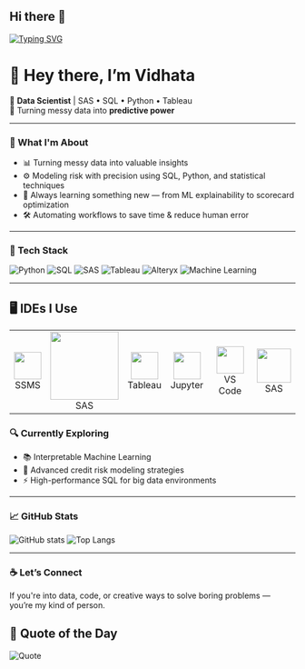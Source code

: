 ## Hi there 👋

<!--
**vidhata0428/vidhata0428** is a ✨ _special_ ✨ repository because its `README.md` (this file) appears on your GitHub profile.
-->

[![Typing SVG](https://readme-typing-svg.demolab.com?font=Fira+Code&duration=2500&pause=1000&color=00F79D&center=true&vCenter=true&width=435&lines=Hi+I'm+Vidhata;Solver+of+puzzles+in+data;Fueled+by+curiosity+and+coffee)](https://git.io/typing-svg)

# 👋 Hey there, I’m Vidhata

🚀 **Data Scientist** | SAS • SQL • Python • Tableau  
🎯 Turning messy data into **predictive power**

---

### 🧠 What I'm About

- 📊 Turning messy data into valuable insights
- ⚙️ Modeling risk with precision using SQL, Python, and statistical techniques
- 🧩 Always learning something new — from ML explainability to scorecard optimization
- 🛠️ Automating workflows to save time & reduce human error

---

### 💼 Tech Stack

![Python](https://img.shields.io/badge/Python-14354C?style=for-the-badge&logo=python&logoColor=white)
![SQL](https://img.shields.io/badge/SQL-336791?style=for-the-badge&logo=postgresql&logoColor=white)
![SAS](https://img.shields.io/badge/SAS-0033A0?style=for-the-badge&logo=sas&logoColor=white)
![Tableau](https://img.shields.io/badge/Tableau-E97627?style=for-the-badge&logo=tableau&logoColor=white)
![Alteryx](https://img.shields.io/badge/Alteryx-0077C8?style=for-the-badge&logo=alteryx&logoColor=white)
![Machine Learning](https://img.shields.io/badge/Machine%20Learning-FF6F00?style=for-the-badge&logo=mlflow&logoColor=white)


---

## 🖥️ IDEs I Use

<table>
  <tr>
    <td align="center">
      <img src="https://upload.wikimedia.org/wikipedia/commons/8/87/Sql_data_base_with_logo.png" width="48"/><br>SSMS
    </td>
    <td align="center">
      <img src="https://upload.wikimedia.org/wikipedia/commons/6/6b/SAS_logo_horiz.svg" width="120"/><br>SAS
    </td>
    <td align="center">
      <img src="https://img.icons8.com/color/96/000000/tableau-software.png" width="48"/><br>Tableau
    </td>
    <td align="center">
      <img src="https://upload.wikimedia.org/wikipedia/commons/3/38/Jupyter_logo.svg" width="48"/><br>Jupyter
    </td>
    <td align="center">
      <img src="https://img.icons8.com/color/96/000000/visual-studio.png" width="48"/><br>VS Code
    </td>
    <td align="center">
      <img src="https://commons.wikimedia.org/wiki/File:SAS_logo_horiz.svg" width="60"/><br>SAS
    </td>
  </tr>
</table>



### 🔍 Currently Exploring

- 📚 Interpretable Machine Learning 
- 🏦 Advanced credit risk modeling strategies
- ⚡ High-performance SQL for big data environments

---

### 📈 GitHub Stats

![GitHub stats](https://github-readme-stats.vercel.app/api?username=vidhata0428&show_icons=true&theme=tokyonight)
![Top Langs](https://github-readme-stats.vercel.app/api/top-langs/?username=vidhata0428&layout=compact&theme=tokyonight)

---

### ☕ Let’s Connect

If you're into data, code, or creative ways to solve boring problems — you’re my kind of person.

## 💬 Quote of the Day

![Quote](https://quotes-github-readme.vercel.app/api?type=horizontal&theme=radical)

